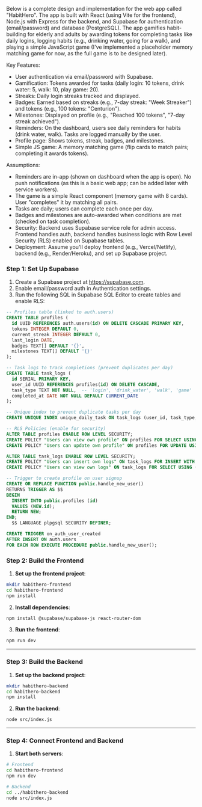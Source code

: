 Below is a complete design and implementation for the web app called "HabitHero". The app is built with React (using Vite for the frontend), Node.js with Express for the backend, and Supabase for authentication (email/password) and database (PostgreSQL). The app gamifies habit-building for elderly and adults by awarding tokens for completing tasks like daily logins, logging habits (e.g., drinking water, going for a walk), and playing a simple JavaScript game (I've implemented a placeholder memory matching game for now, as the full game is to be designed later).

Key Features:
- User authentication via email/password with Supabase.
- Gamification: Tokens awarded for tasks (daily login: 10 tokens, drink water: 5, walk: 10, play game: 20).
- Streaks: Daily login streaks tracked and displayed.
- Badges: Earned based on streaks (e.g., 7-day streak: "Week Streaker") and tokens (e.g., 100 tokens: "Centurion").
- Milestones: Displayed on profile (e.g., "Reached 100 tokens", "7-day streak achieved").
- Reminders: On the dashboard, users see daily reminders for habits (drink water, walk). Tasks are logged manually by the user.
- Profile page: Shows tokens, streak, badges, and milestones.
- Simple JS game: A memory matching game (flip cards to match pairs; completing it awards tokens).

Assumptions:
- Reminders are in-app (shown on dashboard when the app is open). No push notifications (as this is a basic web app; can be added later with service workers).
- The game is a simple React component (memory game with 8 cards). User "completes" it by matching all pairs.
- Tasks are daily; users can complete each once per day.
- Badges and milestones are auto-awarded when conditions are met (checked on task completion).
- Security: Backend uses Supabase service role for admin access. Frontend handles auth, backend handles business logic with Row Level Security (RLS) enabled on Supabase tables.
- Deployment: Assume you'll deploy frontend (e.g., Vercel/Netlify), backend (e.g., Render/Heroku), and set up Supabase project.

### Step 1: Set Up Supabase
1. Create a Supabase project at https://supabase.com.
2. Enable email/password auth in Authentication settings.
3. Run the following SQL in Supabase SQL Editor to create tables and enable RLS:

```sql
-- Profiles table (linked to auth.users)
CREATE TABLE profiles (
  id UUID REFERENCES auth.users(id) ON DELETE CASCADE PRIMARY KEY,
  tokens INTEGER DEFAULT 0,
  current_streak INTEGER DEFAULT 0,
  last_login DATE,
  badges TEXT[] DEFAULT '{}',
  milestones TEXT[] DEFAULT '{}'
);

-- Task logs to track completions (prevent duplicates per day)
CREATE TABLE task_logs (
  id SERIAL PRIMARY KEY,
  user_id UUID REFERENCES profiles(id) ON DELETE CASCADE,
  task_type TEXT NOT NULL,  -- 'login', 'drink_water', 'walk', 'game'
  completed_at DATE NOT NULL DEFAULT CURRENT_DATE
);

-- Unique index to prevent duplicate tasks per day
CREATE UNIQUE INDEX unique_daily_task ON task_logs (user_id, task_type, completed_at);

-- RLS Policies (enable for security)
ALTER TABLE profiles ENABLE ROW LEVEL SECURITY;
CREATE POLICY "Users can view own profile" ON profiles FOR SELECT USING (auth.uid() = id);
CREATE POLICY "Users can update own profile" ON profiles FOR UPDATE USING (auth.uid() = id);

ALTER TABLE task_logs ENABLE ROW LEVEL SECURITY;
CREATE POLICY "Users can insert own logs" ON task_logs FOR INSERT WITH CHECK (auth.uid() = user_id);
CREATE POLICY "Users can view own logs" ON task_logs FOR SELECT USING (auth.uid() = user_id);

-- Trigger to create profile on user signup
CREATE OR REPLACE FUNCTION public.handle_new_user()
RETURNS TRIGGER AS $$  
BEGIN
  INSERT INTO public.profiles (id)
  VALUES (NEW.id);
  RETURN NEW;
END;
  $$ LANGUAGE plpgsql SECURITY DEFINER;

CREATE TRIGGER on_auth_user_created
AFTER INSERT ON auth.users
FOR EACH ROW EXECUTE PROCEDURE public.handle_new_user();

```

### Step 2: Build the Frontend

1. **Set up the frontend project**:
  ```bash
  mkdir habithero-frontend
  cd habithero-frontend
  npm install
  ```

2. **Install dependencies**:
  ```bash
  npm install @supabase/supabase-js react-router-dom
  ```

3. **Run the frontend**:
  ```bash
  npm run dev
  ```

---

### Step 3: Build the Backend

1. **Set up the backend project**:
  ```bash
  mkdir habithero-backend
  cd habithero-backend
  npm install
  ```

2. **Run the backend**:
  ```bash
  node src/index.js
  ```

---

### Step 4: Connect Frontend and Backend

1. **Start both servers**:
  ```bash
  # Frontend
  cd habithero-frontend
  npm run dev

  # Backend
  cd ../habithero-backend
  node src/index.js
  ```
